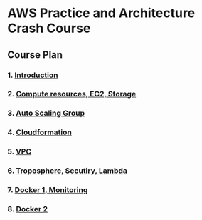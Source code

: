 # AWS Practice and Architecture Crash Course

## Course Plan

### 1. [Introduction](/Lecture_1/Readme.md)

### 2. [Compute resources, EC2, Storage](/Lecture_2/Readme.md)

### 3. [Auto Scaling Group](/Lecture_3/Readme.md)

### 4. [Cloudformation](/Lecture_4/Readme.md)

### 5. [VPC](/Lecture_5/Readme.md)

### 6. [Troposphere, Secutiry, Lambda](/Lecture_6/Readme.md)

### 7. [Docker 1, Monitoring](/Lecture_7/Readme.md)

### 8. [Docker 2](/Lecture_8/Readme.md)


